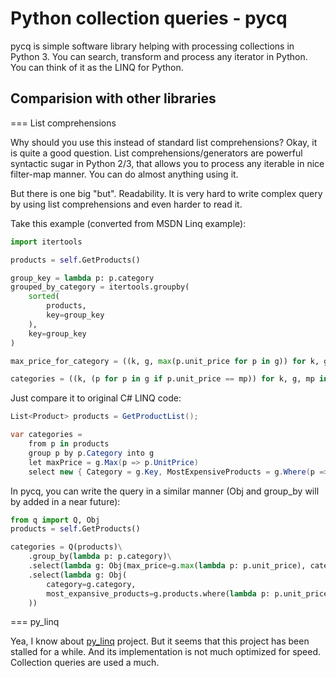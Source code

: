 Python collection queries - pycq
================================

pycq is simple software library helping with processing collections
in Python 3. You can search, transform and process any iterator in Python.
You can think of it as the LINQ for Python.

Comparision with other libraries
--------------------------------

=== List comprehensions

Why should you use this instead of standard list comprehensions? Okay,
it is quite a good question. List comprehensions/generators are powerful
syntactic sugar in Python 2/3, that allows you to process any iterable
in nice filter-map manner. You can do almost anything using it.

But there is one big "but". Readability. It is very hard to write complex
query by using list comprehensions and even harder to read it.

Take this example (converted from MSDN Linq example):

```python
import itertools

products = self.GetProducts()

group_key = lambda p: p.category
grouped_by_category = itertools.groupby(
    sorted(
        products,
        key=group_key
    ),
    key=group_key
)

max_price_for_category = ((k, g, max(p.unit_price for p in g)) for k, g in grouped_by_category)

categories = ((k, (p for p in g if p.unit_price == mp)) for k, g, mp in max_price_for_category)
```

Just compare it to original C# LINQ code:

```cs
List<Product> products = GetProductList(); 

var categories = 
    from p in products 
    group p by p.Category into g 
    let maxPrice = g.Max(p => p.UnitPrice) 
    select new { Category = g.Key, MostExpensiveProducts = g.Where(p => p.UnitPrice == maxPrice) }; 
```

In pycq, you can write the query in a similar manner (Obj and group_by will
by added in a near future):
```python
from q import Q, Obj
products = self.GetProducts()

categories = Q(products)\
    .group_by(lambda p: p.category)\
    .select(lambda g: Obj(max_price=g.max(lambda p: p.unit_price), category=g.key, products=g.items))\
    .select(lambda g: Obj(
        category=g.category,
        most_expansive_products=g.products.where(lambda p: p.unit_price == g.max_price)
    ))
```

=== py_linq

Yea, I know about [py_linq](https://github.com/viralogic/py-enumerable)
project. But it seems that this project has been stalled for a while. And its
implementation is not much optimized for speed. Collection queries are
used a much.
